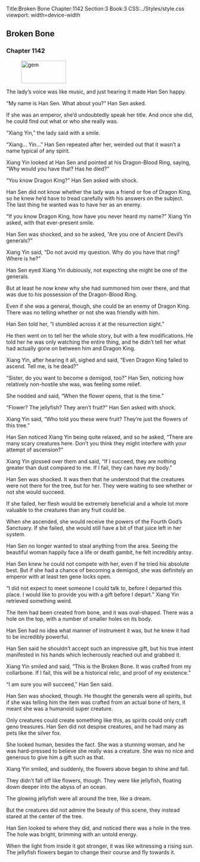 Title:Broken Bone 
Chapter:1142 
Section:3 
Book:3 
CSS:../Styles/style.css 
viewport: width=device-width
  
## Broken Bone
### Chapter 1142
  
<figure>
	<img src="../Images/gem.gif" alt="gem" id="gem" width="120" height="60" />
</figure>
  

  
The lady’s voice was like music, and just hearing it made Han Sen happy.

“My name is Han Sen. What about you?” Han Sen asked.

If she was an emperor, she’d undoubtedly speak her title. And once she did, he could find out what or who she really was.

“Xiang Yin,” the lady said with a smile.

“Xiang… Yin…” Han Sen repeated after her, weirded out that it wasn’t a name typical of any spirit.

Xiang Yin looked at Han Sen and pointed at his Dragon-Blood Ring, saying, “Why would you have that? Has he died?”

“You know Dragon King?” Han Sen asked with shock.

Han Sen did not know whether the lady was a friend or foe of Dragon King, so he knew he’d have to tread carefully with his answers on the subject. The last thing he wanted was to have her as an enemy.

“If you know Dragon King, how have you never heard my name?” Xiang Yin asked, with that ever-present smile.

Han Sen was shocked, and so he asked, “Are you one of Ancient Devil’s generals?”

Xiang Yin said, “Do not avoid my question. Why do you have that ring? Where is he?”

Han Sen eyed Xiang Yin dubiously, not expecting she might be one of the generals.

But at least he now knew why she had summoned him over there, and that was due to his possession of the Dragon-Blood Ring.

Even if she was a general, though, she could be an enemy of Dragon King. There was no telling whether or not she was friendly with him.

Han Sen told her, “I stumbled across it at the resurrection sight.”

He then went on to tell her the whole story, but with a few modifications. He told her he was only watching the entire thing, and he didn’t tell her what had actually gone on between him and Dragon King.

Xiang Yin, after hearing it all, sighed and said, “Even Dragon King failed to ascend. Tell me, is he dead?”

“Sister, do you want to become a demigod, too?” Han Sen, noticing how relatively non-hostile she was, was feeling some relief.

She nodded and said, “When the flower opens, that is the time.”

“Flower? The jellyfish? They aren’t fruit?” Han Sen asked with shock.

Xiang Yin said, “Who told you these were fruit? They’re just the flowers of this tree.”

Han Sen noticed Xiang Yin being quite relaxed, and so he asked, “There are many scary creatures here. Don’t you think they might interfere with your attempt of ascension?”

Xiang Yin glossed over them and said, “If I succeed, they are nothing greater than dust compared to me. If I fail, they can have my body.”

Han Sen was shocked. It was then that he understood that the creatures were not there for the tree, but for her. They were waiting to see whether or not she would succeed.

If she failed, her flesh would be extremely beneficial and a whole lot more valuable to the creatures than any fruit could be.

When she ascended, she would receive the powers of the Fourth God’s Sanctuary. If she failed, she would still have a bit of that juice left in her system.

Han Sen no longer wanted to steal anything from the area. Seeing the beautiful woman happily face a life or death gambit, he felt incredibly antsy.

Han Sen knew he could not compete with her, even if he tried his absolute best. But if she had a chance of becoming a demigod, she was definitely an emperor with at least ten gene locks open.

“I did not expect to meet someone I could talk to, before I departed this place. I would like to provide you with a gift before I depart.” Xiang Yin retrieved something weird.

The item had been created from bone, and it was oval-shaped. There was a hole on the top, with a number of smaller holes on its body.

Han Sen had no idea what manner of instrument it was, but he knew it had to be incredibly powerful.

Han Sen said he shouldn’t accept such an impressive gift, but his true intent manifested in his hands which lecherously reached out and grabbed it.

Xiang Yin smiled and said, “This is the Broken Bone. It was crafted from my collarbone. If I fail, this will be a historical relic, and proof of my existence.”

“I am sure you will succeed,” Han Sen said.

Han Sen was shocked, though. He thought the generals were all spirits, but if she was telling him the item was crafted from an actual bone of hers, it meant she was a humanoid super creature.

Only creatures could create something like this, as spirits could only craft geno treasures. Han Sen did not despise creatures, and he had many as pets like the silver fox.

She looked human, besides the fact. She was a stunning woman, and he was hard-pressed to believe she really was a creature. She was no nice and generous to give him a gift such as that.

Xiang Yin smiled, and suddenly, the flowers above began to shine and fall.

They didn’t fall off like flowers, though. They were like jellyfish, floating down deeper into the abyss of an ocean.

The glowing jellyfish were all around the tree, like a dream.

But the creatures did not admire the beauty of this scene, they instead stared at the center of the tree.

Han Sen looked to where they did, and noticed there was a hole in the tree. The hole was bright, brimming with an untold energy.

When the light from inside it got stronger, it was like witnessing a rising sun. The jellyfish flowers began to change their course and fly towards it.